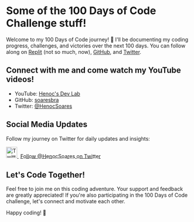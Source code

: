 # Some of the 100 Days of Code Challenge stuff!

Welcome to my 100 Days of Code journey! 🚀 I'll be documenting my coding progress, challenges, and victories over the next 100 days. You can follow along on [Replit](https://replit.com/learn/100-days-of-python?utm_medium=referral&utm_campaign=100_days_of_code_python) (not so much, now), [GitHub](https://github.com/soaresbra/100-days-of-code), and [Twitter](https://twitter.com/HenocSoares).

## Connect with me and come watch my YouTube videos!
- YouTube: [Henoc's Dev Lab](https://www.youtube.com/@HenocSoares)
- GitHub: [soaresbra](https://github.com/soaresbra)
- Twitter: [@HenocSoares](https://twitter.com/HenocSoares)

## Social Media Updates

Follow my journey on Twitter for daily updates and insights:

<a href="https://twitter.com/HenocSoares" target="_blank">
  <img src="media/Twitter.avif" alt="Twitter Logo" width="30" height="30">
  <span style="vertical-align: middle; margin-left: 5px;">Follow @HenocSoares on Twitter</span>
</a>


## Let's Code Together!

Feel free to join me on this coding adventure. Your support and feedback are greatly appreciated! If you're also participating in the 100 Days of Code challenge, let's connect and motivate each other.

Happy coding! 🎉
